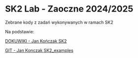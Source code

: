 # SK2 Lab - Zaoczne 2024/2025
Zebrane kody z zadań wykonywanych w ramach SK2

Na podstawie:

[DOKUWIKI - Jan Kończak SK2](http://www.cs.put.poznan.pl/jkonczak/sk2)

[GIT - Jan Konczak SK2_examples](http://www.cs.put.poznan.pl/jkonczak/sk2)
